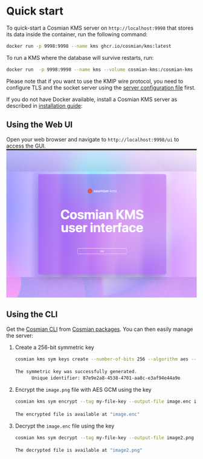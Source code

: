 # Quick start

To quick-start a Cosmian KMS server on `http://localhost:9998` that stores its data
inside the container, run the following command:

```sh
docker run -p 9998:9998 --name kms ghcr.io/cosmian/kms:latest
```

To run a KMS where the database will survive restarts, run:

```sh
docker run  -p 9998:9998 --name kms --volume cosmian-kms:/cosmian-kms  ghcr.io/cosmian/kms:latest
```

Please note that if you want to use the KMIP wire protocol, you need to configure TLS and the socket server
using the [server configuration file](./server_configuration_file.md) first.

If you do not have Docker available, install a Cosmian KMS server as described
in [installation guide](./installation/installation_getting_started.md):

## Using the Web UI

Open your web browser and navigate to `http://localhost:9998/ui` to access the GUI.
![Cosmian KMS UI](./images/kms-ui-front-page.png)

## Using the CLI

Get the [Cosmian CLI](../cosmian_cli/index.md) from [Cosmian packages](https://package.cosmian.com/cli/).
You can then easily manage the server:

1. Create a 256-bit symmetric key

      ```sh
      cosmian kms sym keys create --number-of-bits 256 --algorithm aes --tag my-file-key

      The symmetric key was successfully generated.
            Unique identifier: 87e9e2a8-4538-4701-aa8c-e3af94e44a9e
      ```

2. Encrypt the `image.png` file with AES GCM using the key

      ```sh
      cosmian kms sym encrypt --tag my-file-key --output-file image.enc image.png

      The encrypted file is available at "image.enc"
      ```

3. Decrypt the `image.enc` file using the key

      ```sh
      cosmian kms sym decrypt --tag my-file-key --output-file image2.png image.enc

      The decrypted file is available at "image2.png"
      ```
